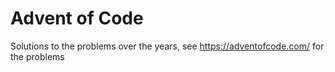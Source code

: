 # Advent of Code
Solutions to the problems over the years, see https://adventofcode.com/ for the problems
